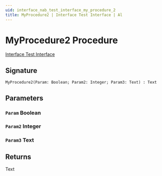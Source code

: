 ```yaml
---
uid: interface_nab_test_interface_my_procedure_2
title: MyProcedure2 | Interface Test Interface | Al
---
```

# <a name="my_procedure_2_boolean_integer_text"></a>MyProcedure2 Procedure

[Interface Test Interface](index.md)

## <a name="signature"></a>Signature

```al
MyProcedure2(Param: Boolean; Param2: Integer; Param3: Text) : Text
```

## <a name="parameters"></a>Parameters

### <a name="Param"></a>`Param`  Boolean

### <a name="Param2"></a>`Param2`  Integer

### <a name="Param3"></a>`Param3`  Text

## <a name="returns"></a>Returns

Text
